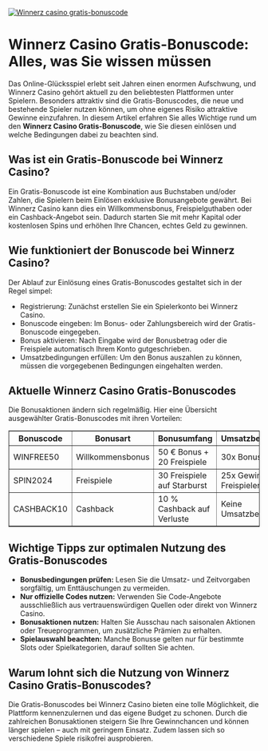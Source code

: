 [![Winnerz casino gratis-bonuscode](https://123-caf.pages.dev/gitsignup.png)](https://vrmoo.ru/Bt82HjjY)

<h1>Winnerz Casino Gratis-Bonuscode: Alles, was Sie wissen müssen</h1>  <p>Das Online-Glücksspiel erlebt seit Jahren einen enormen Aufschwung, und Winnerz Casino gehört aktuell zu den beliebtesten Plattformen unter Spielern. Besonders attraktiv sind die Gratis-Bonuscodes, die neue und bestehende Spieler nutzen können, um ohne eigenes Risiko attraktive Gewinne einzufahren. In diesem Artikel erfahren Sie alles Wichtige rund um den <strong>Winnerz Casino Gratis-Bonuscode</strong>, wie Sie diesen einlösen und welche Bedingungen dabei zu beachten sind.</p>  <h2>Was ist ein Gratis-Bonuscode bei Winnerz Casino?</h2> <p>Ein Gratis-Bonuscode ist eine Kombination aus Buchstaben und/oder Zahlen, die Spielern beim Einlösen exklusive Bonusangebote gewährt. Bei Winnerz Casino kann dies ein Willkommensbonus, Freispielguthaben oder ein Cashback-Angebot sein. Dadurch starten Sie mit mehr Kapital oder kostenlosen Spins und erhöhen Ihre Chancen, echtes Geld zu gewinnen.</p>  <h2>Wie funktioniert der Bonuscode bei Winnerz Casino?</h2> <p>Der Ablauf zur Einlösung eines Gratis-Bonuscodes gestaltet sich in der Regel simpel:</p> <ul>   <li>Registrierung: Zunächst erstellen Sie ein Spielerkonto bei Winnerz Casino.</li>   <li>Bonuscode eingeben: Im Bonus- oder Zahlungsbereich wird der Gratis-Bonuscode eingegeben.</li>   <li>Bonus aktivieren: Nach Eingabe wird der Bonusbetrag oder die Freispiele automatisch Ihrem Konto gutgeschrieben.</li>   <li>Umsatzbedingungen erfüllen: Um den Bonus auszahlen zu können, müssen die vorgegebenen Bedingungen eingehalten werden.</li> </ul>  <h2>Aktuelle Winnerz Casino Gratis-Bonuscodes</h2> <p>Die Bonusaktionen ändern sich regelmäßig. Hier eine Übersicht ausgewählter Gratis-Bonuscodes mit ihren Vorteilen:</p>  <table border="1" cellpadding="8" cellspacing="0" style="border-collapse: collapse; width: 100%;">   <thead>     <tr>       <th>Bonuscode</th>       <th>Bonusart</th>       <th>Bonusumfang</th>       <th>Umsatzbedingungen</th>     </tr>   </thead>   <tbody>     <tr>       <td>WINFREE50</td>       <td>Willkommensbonus</td>       <td>50 € Bonus + 20 Freispiele</td>       <td>30x Bonusbetrag</td>     </tr>     <tr>       <td>SPIN2024</td>       <td>Freispiele</td>       <td>30 Freispiele auf Starburst</td>       <td>25x Gewinne aus Freispielen</td>     </tr>     <tr>       <td>CASHBACK10</td>       <td>Cashback</td>       <td>10 % Cashback auf Verluste</td>       <td>Keine Umsatzbedingungen</td>     </tr>   </tbody> </table>  <h2>Wichtige Tipps zur optimalen Nutzung des Gratis-Bonuscodes</h2> <ul>   <li><strong>Bonusbedingungen prüfen:</strong> Lesen Sie die Umsatz- und Zeitvorgaben sorgfältig, um Enttäuschungen zu vermeiden.</li>   <li><strong>Nur offizielle Codes nutzen:</strong> Verwenden Sie Code-Angebote ausschließlich aus vertrauenswürdigen Quellen oder direkt von Winnerz Casino.</li>   <li><strong>Bonusaktionen nutzen:</strong> Halten Sie Ausschau nach saisonalen Aktionen oder Treueprogrammen, um zusätzliche Prämien zu erhalten.</li>   <li><strong>Spielauswahl beachten:</strong> Manche Bonusse gelten nur für bestimmte Slots oder Spielkategorien, darauf sollten Sie achten.</li> </ul>  <h2>Warum lohnt sich die Nutzung von Winnerz Casino Gratis-Bonuscodes?</h2> <p>Die Gratis-Bonuscodes bei Winnerz Casino bieten eine tolle Möglichkeit, die Plattform kennenzulernen und das eigene Budget zu schonen. Durch die zahlreichen Bonusaktionen steigern Sie Ihre Gewinnchancen und können länger spielen – auch mit geringem Einsatz. Zudem lassen sich so verschiedene Spiele risikofrei ausprobieren.</p>